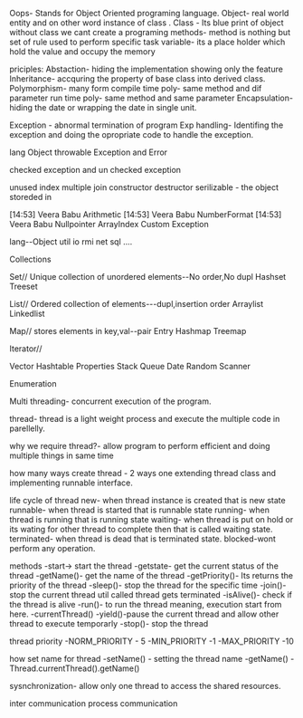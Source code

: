 Oops- Stands for Object Oriented programing language.
Object- real world entity and on other word instance of class .
Class - Its blue print of object without class we cant create a programing
methods- method is nothing but set of rule used to perform specific task
variable- its a place holder which hold the value and occupy the memory

priciples:
Abstaction- hiding the implementation showing only the feature
Inheritance- accquring the property of base class into derived class.
Polymorphism- many form
compile time poly- same method and dif parameter
run time poly- same method and same parameter
Encapsulation- hiding the date or wrapping the date in single unit.

Exception - abnormal termination of program
Exp handling- Identifing the exception and doing the opropriate code to handle the exception.

lang
Object
throwable
Exception and Error


checked exception  and un checked exception

unused index
multiple join
constructor
destructor
serilizable - the object storeded in 

[14:53] Veera Babu
    Arithmetic
​[14:53] Veera Babu
    NumberFormat
​[14:53] Veera Babu
    Nullpointer
    ArrayIndex
    Custom Exception

lang--Object
util
io
rmi
net
sql
....
 
Collections
 
Set// Unique collection of unordered elements--No order,No dupl
Hashset
Treeset
 
List// Ordered collection of elements---dupl,insertion order
Arraylist
Linkedlist
 
Map// stores elements in key,val--pair
Entry
Hashmap
Treemap
 
Iterator//
 
Vector
Hashtable
Properties
Stack
Queue
Date
Random
Scanner
 
Enumeration


Multi threading- concurrent execution of the program.

thread- thread is a light weight process and execute the multiple code in parellelly.

why we require thread?- allow program to perform efficient and doing multiple things in same time

how many ways create thread - 2 ways one extending thread class and implementing runnable interface.

life cycle of thread
    new- when thread instance is created that is new state
    runnable- when thread is started that is runnable state
    running- when thread is running that is running state
    waiting- when thread is put on hold or its wating for other thread to complete then that is called waiting state.
    terminated- when thread is dead that is terminated state.
    blocked-wont perform any operation.

 methods
    -start-> start the thread
    -getstate- get the current status of the thread
    -getName()- get the name of the thread
    -getPriority()- Its returns the priority of the thread
    -sleep()- stop the thread for the specific time
    -join()-stop the current thread util called thread gets terminated
    -isAlive()- check if the thread is alive
    -run()- to run the thread meaning, execution start from here.
    -currentThread()
    -yield()-pause the current thread and allow other thread to execute temporarly
    -stop()- stop the thread

 thread priority
    -NORM_PRIORITY - 5
    -MIN_PRIORITY -1
    -MAX_PRIORITY -10

 how set name for thread
    -setName() - setting the thread name
    -getName() - Thread.currentThread().getName()

sysnchronization- allow only one thread to access the shared resources.

inter communication
process communication


